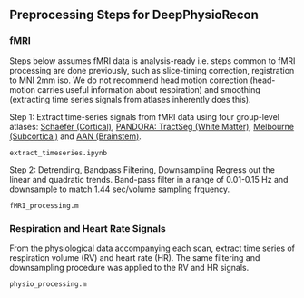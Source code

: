 ## Preprocessing Steps for DeepPhysioRecon
### fMRI

Steps below assumes fMRI data is analysis-ready i.e. steps common to fMRI processing are done previously, such as slice-timing correction, registration to MNI 2mm iso. We do not recommend head motion correction (head-motion carries useful information about respiration) and smoothing (extracting time series signals from atlases inherently does this). 

Step 1: Extract time-series signals from fMRI data using four group-level atlases: [Schaefer (Cortical)](https://github.com/ThomasYeoLab/CBIG/blob/master/stable_projects/brain_parcellation/Schaefer2018_LocalGlobal/Parcellations/MNI/Schaefer2018_400Parcels_17Networks_order_FSLMNI152_2mm.nii.gz), [PANDORA: TractSeg (White Matter)](https://github.com/MASILab/Pandora-WhiteMatterAtlas/blob/master/TractSeg/supplementary/TractSeg_HCP.nii.gz), [Melbourne (Subcortical)](https://github.com/yetianmed/subcortex/blob/master/Group-Parcellation/7T/Tian_Subcortex_S1_7T.nii) and [AAN (Brainstem)](https://www.nmr.mgh.harvard.edu/resources/aan-atlas).
    
    extract_timeseries.ipynb

Step 2: Detrending, Bandpass Filtering, Downsampling
Regress out the linear and quadratic trends. Band-pass filter in a range of 0.01-0.15 Hz and downsample to match 1.44 sec/volume sampling frquency. 

    fMRI_processing.m

### Respiration and Heart Rate Signals
    
From the physiological data accompanying each scan, extract time series of respiration volume (RV) and heart rate (HR). The same filtering and downsampling procedure was applied to the RV and HR signals.

    physio_processing.m